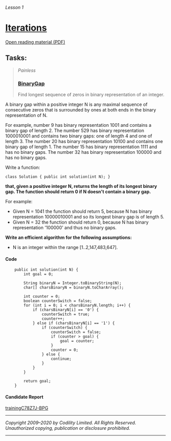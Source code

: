 _Lesson 1_

# [Iterations](https://app.codility.com/programmers/lessons/1-iterations/)  

[Open reading material (PDF)](https://codility.com/media/train/Iterations.pdf)

## Tasks:
> _Painless_  
> ### [BinaryGap](https://app.codility.com/programmers/lessons/1-iterations/binary_gap/)  
> Find longest sequence of zeros in binary representation of an integer.

A binary gap within a positive integer N is any maximal sequence of consecutive zeros that is surrounded by ones at both ends in the binary representation of N.

For example, number 9 has binary representation 1001 and contains a binary gap of length 2. The number 529 has binary representation 1000010001 and contains two binary gaps: one of length 4 and one of length 3. The number 20 has binary representation 10100 and contains one binary gap of length 1. The number 15 has binary representation 1111 and has no binary gaps. The number 32 has binary representation 100000 and has no binary gaps.

Write a function:

`class Solution { public int solution(int N); }`

**that, given a positive integer N, returns the length of its longest binary gap. The function should return 0 if N doesn't contain a binary gap.**

For example:  
* Given N = 1041 the function should return 5, because N has binary representation 10000010001 and so its longest binary gap is of length 5. 
* Given N = 32 the function should return 0, because N has binary representation '100000' and thus no binary gaps.

**Write an efficient algorithm for the following assumptions:**

* N is an integer within the range [1..2,147,483,647].

#### Code
```
    public int solution(int N) {
        int goal = 0;

        String binaryN = Integer.toBinaryString(N);
        char[] charsBinaryN = binaryN.toCharArray();

        int counter = 0;
        boolean counterSwitch = false;
        for (int i = 0; i < charsBinaryN.length; i++) {
            if (charsBinaryN[i] == '0') {
                counterSwitch = true;
                counter++;
            } else if (charsBinaryN[i] == '1') {
                if (counterSwitch) {
                    counterSwitch = false;
                    if (counter > goal) {
                        goal = counter;
                    }
                    counter = 0;
                } else {
                    continue;
                }
            }
        }

        return goal;
    }
```

#### Candidate Report
[trainingC78Z7J-BPG](https://app.codility.com/demo/results/trainingC78Z7J-BPG/)
***

_Copyright 2009–2020 by Codility Limited. All Rights Reserved. Unauthorized copying, publication or disclosure prohibited._
***